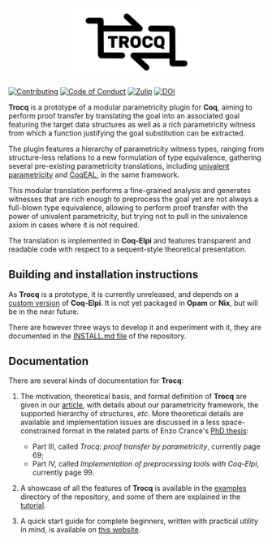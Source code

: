 <p style="text-align: center"><img src="trocq-logo-text.png" alt="Trocq logo" width="50%" /></p>

[![Contributing][contributing-shield]][contributing-link]
[![Code of Conduct][conduct-shield]][conduct-link]
[![Zulip][zulip-shield]][zulip-link]
[![DOI][doi-shield]][doi-link]

[contributing-shield]: https://img.shields.io/badge/contributions-welcome-%23f7931e.svg
[contributing-link]: https://github.com/coq-community/manifesto/blob/master/CONTRIBUTING.md

[conduct-shield]: https://img.shields.io/badge/%E2%9D%A4-code%20of%20conduct-%23f15a24.svg
[conduct-link]: https://github.com/coq-community/manifesto/blob/master/CODE_OF_CONDUCT.md

[zulip-shield]: https://img.shields.io/badge/chat-on%20zulip-%23c1272d.svg
[zulip-link]: https://coq.zulipchat.com/#narrow/stream/237663-coq-community-devs.20.26.20users

[doi-shield]: https://zenodo.org/badge/DOI/10.5281/zenodo.10492403.svg
[doi-link]: https://doi.org/10.5281/zenodo.10492403

**Trocq** is a prototype of a modular parametricity plugin for **Coq**, aiming
to perform proof transfer by translating the goal into an associated
goal featuring the target data structures as well as a rich
parametricity witness from which a function justifying the goal
substitution can be extracted.

The plugin features a hierarchy of parametricity witness types,
ranging from structure-less relations to a new formulation of type
equivalence, gathering several pre-existing parametricity
translations, including
[univalent parametricity](https://doi.org/10.1145/3429979) and
[CoqEAL](https://github.com/coq-community/coqeal), in the same framework.

This modular translation performs a fine-grained analysis and
generates witnesses that are rich enough to preprocess the goal yet
are not always a full-blown type equivalence, allowing to perform
proof transfer with the power of univalent parametricity, but trying
not to pull in the univalence axiom in cases where it is not required.

The translation is implemented in **Coq-Elpi** and features transparent
and readable code with respect to a sequent-style theoretical presentation.

## Building and installation instructions

As **Trocq** is a prototype, it is currently unreleased, and depends on a
[custom version](https://github.com/ecranceMERCE/coq-elpi/tree/strat)
of **Coq-Elpi**. It is not yet packaged in **Opam** or **Nix**, but will be in
the near future.

There are however three ways to develop it and experiment with it,
they are documented in the [INSTALL.md file](https://github.com/coq-community/trocq/blob/master/INSTALL.md) of the repository.

## Documentation

There are several kinds of documentation for **Trocq**:

1. The motivation, theoretical basis, and formal definition of **Trocq** are given in our [article](https://hal.science/hal-04177913/document), with details about our parametricity framework, the supported hierarchy of structures, *etc*.
More theoretical details are available and implementation issues are discussed in a less space-constrained format in the related parts of Enzo Crance's [PhD thesis](https://ecrance.net/files/thesis-Enzo-Crance-en-light.pdf):
    - Part III, called *Trocq: proof transfer by parametricity*, currently page 69;
    - Part IV, called *Implementation of preprocessing tools with Coq-Elpi*, currently page 99.

2. A showcase of all the features of **Trocq** is available in the [examples](https://github.com/coq-community/trocq/tree/master/examples/) directory of the repository, and some of them are explained in the [tutorial](https://github.com/coq-community/trocq/blob/master/artifact-doc/TUTORIAL.md).

3. A quick start guide for complete beginners, written with practical utility in mind, is available on [this website](quick-start.md).